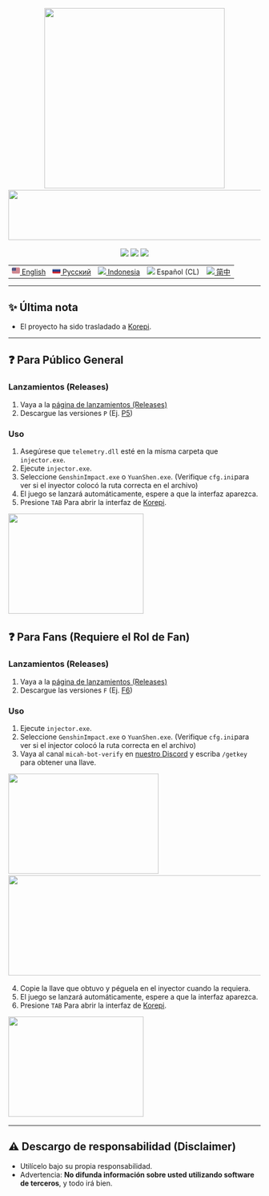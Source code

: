 <p align="center">
  <a href="#"><img width="360" height="360" src="https://media.discordapp.net/attachments/1033549666769449002/1107009612210765955/matches.png"></a>
  <a href="#"><img width="650" height="100" src="https://share.creavite.co/FBkHy3zbN4CgWCr0.gif"></a>
</p>

<p align="center">
	<a href="https://github.com/Korepi/keyauth-cpp-library/releases"><img src="https://img.shields.io/github/downloads/Korepi/keyauth-cpp-library/total.svg?style=for-the-badge&color=darkcyan"></a>
	<a href="https://github.com/Korepi/Korepi/graphs/contributors"><img src="https://img.shields.io/github/contributors/Korepi/Korepi?style=for-the-badge&color=darkcyan"></a>
	<a href="https://discord.gg/cottonbuds"><img src="https://img.shields.io/discord/440536354544156683?label=Discord&logo=discord&style=for-the-badge&color=darkviolet"></a>
</p>

<div align="center">
<table>
  <tr>
    <td valign="center"><a href="README.md"><img src="https://github.com/twitter/twemoji/blob/master/assets/svg/1f1fa-1f1f8.svg" width="16"/> English</td>
    <td valign="center"><a href="README_ru-ru.md"><img src="https://github.com/twitter/twemoji/blob/master/assets/svg/1f1f7-1f1fa.svg" width="16"/> Русский</a></td>
    <td valign="center"><a href="README_id-id.md"><img src="https://em-content.zobj.net/thumbs/120/twitter/351/flag-indonesia_1f1ee-1f1e9.png" width="16"/> Indonesia</td>
    <td valign="center"><img src="https://twemoji.maxcdn.com/v/13.0.0/svg/1f1e8-1f1f1.svg" width="16"/> Español (CL)</td>
    <td valign="center"><a href="README_zh-cn.md"><img src="https://em-content.zobj.net/thumbs/120/twitter/351/flag-china_1f1e8-1f1f3.png" width="16"/> 简中</a> </td>
  </tr>
</table>
</div>

---

## ✨ Última nota
- El proyecto ha sido trasladado a [Korepi](https://github.com/Korepi/Korepi).

---

## ❓ Para Público General

### Lanzamientos (Releases)
1. Vaya a la [página de lanzamientos (Releases)](https://github.com/Korepi/keyauth-cpp-library/releases)
2. Descargue las versiones `P` (Ej. [P5](https://github.com/Korepi/keyauth-cpp-library/releases/tag/P5))

### Uso
1. Asegúrese que `telemetry.dll` esté en la misma carpeta que `injector.exe`.
2. Ejecute `injector.exe`.
3. Seleccione `GenshinImpact.exe` o `YuanShen.exe`. (Verifique `cfg.ini`para ver si el inyector colocó la ruta correcta en el archivo)
4. El juego se lanzará automáticamente, espere a que la interfaz aparezca.
5. Presione `TAB` Para abrir la interfaz de [Korepi](https://github.com/Korepi/Korepi).

<a href="#"><img width="270" height="200" src="https://images.drivereasy.com/wp-content/uploads/2018/09/img_5ba9fcbbcb694.png"></a>

## ❓ Para Fans (Requiere el Rol de Fan)

### Lanzamientos (Releases)
1. Vaya a la [página de lanzamientos (Releases)](https://github.com/Korepi/keyauth-cpp-library/releases)
2. Descargue las versiones `F` (Ej. [F6](https://github.com/Korepi/keyauth-cpp-library/releases/tag/F6))

### Uso
1. Ejecute `injector.exe`.
2. Seleccione `GenshinImpact.exe` o `YuanShen.exe`. (Verifique `cfg.ini`para ver si el injector colocó la ruta correcta en el archivo)
3. Vaya al canal `micah-bot-verify` en [nuestro Discord](https://discord.gg/cottonbuds) y escriba `/getkey` para obtener una llave.

<a href="#"><img width="300" height="200" src="https://cdn.discordapp.com/attachments/1126893908597669989/1128329159559622676/image.png"></a>
<a href="#"><img width="700" height="200" src="https://media.discordapp.net/attachments/1126893908597669989/1128329417521889350/Untitled.png"></a>

4. Copie la llave que obtuvo y péguela en el inyector cuando la requiera.
5. El juego se lanzará automáticamente, espere a que la interfaz aparezca.
6. Presione `TAB` Para abrir la interfaz de [Korepi](https://github.com/Korepi/Korepi).

<a href="#"><img width="270" height="200" src="https://images.drivereasy.com/wp-content/uploads/2018/09/img_5ba9fcbbcb694.png"></a>

---
## ⚠ Descargo de responsabilidad (Disclaimer)
- Utilícelo bajo su propia responsabilidad.
- Advertencia: **No difunda información sobre usted utilizando software de terceros**, y todo irá bien.
